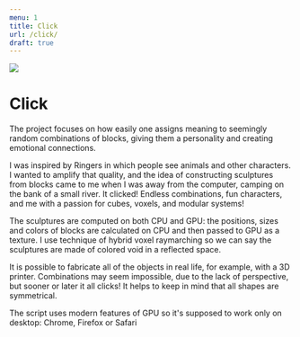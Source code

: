 ```yaml
---
menu: 1
title: Click
url: /click/
draft: true
---
```


![](https://user-images.githubusercontent.com/797993/148524591-a4383168-bc60-4ca5-a0b3-f4d33cd44397.png)

# Click

The project focuses on how easily one assigns meaning to seemingly random combinations of blocks, giving them a personality and creating emotional connections.

I was inspired by Ringers in which people see animals and other characters. I wanted to amplify that quality, and the idea of constructing sculptures from blocks came to me when I was away from the computer, camping on the bank of a small river. It clicked! Endless combinations, fun characters, and me with a passion for cubes, voxels, and modular systems!

The sculptures are computed on both CPU and GPU: the positions, sizes and colors of blocks are calculated on CPU and then passed to GPU as a texture. I use technique of hybrid voxel raymarching so we can say the sculptures are made of colored void in a reflected space.

It is possible to fabricate all of the objects in real life, for example, with a 3D printer. Combinations may seem impossible, due to the lack of perspective, but sooner or later it all clicks! It helps to keep in mind that all shapes are symmetrical.

The script uses modern features of GPU so it's supposed to work only on desktop: Chrome, Firefox or Safari